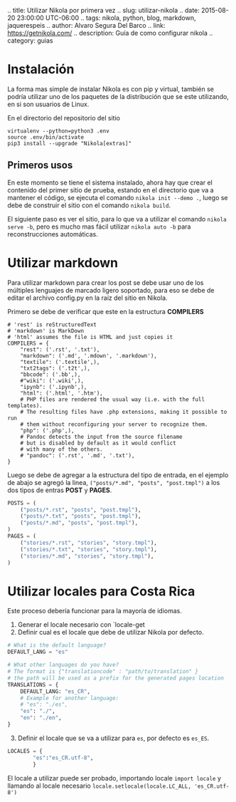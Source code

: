 .. title: Utilizar Nikola por primera vez
.. slug: utilizar-nikola
.. date: 2015-08-20 23:00:00 UTC-06:00
.. tags: nikola, python, blog, markdown, jaquerespeis
.. author: Alvaro Segura Del Barco
.. link: https://getnikola.com/
.. description: Guía de como configurar nikola
.. category: guias

# Instalación

La forma mas simple de instalar Nikola es con pip y virtual, también se podría utilizar uno de los paquetes de la distribución que se este utilizando, en si son usuarios de Linux.

En el directorio del repositorio del sitio
```
virtualenv --python=python3 .env
source .env/bin/activate
pip3 install --upgrade "Nikola[extras]"
```
## Primeros usos

En este momento se tiene el sistema instalado, ahora hay que crear el contenido del primer sitio de prueba, estando en el directorio que va a mantener el código, se ejecuta el comando `nikola init --demo .`, luego se debe de construir el sitio con el comando `nikola build`.

El siguiente paso es ver el sitio, para lo que va a utilizar el comando `nikola serve -b`, pero es mucho mas fácil utilizar `nikola auto -b` para reconstrucciones automáticas.



# Utilizar markdown
Para utilizar markdown para crear los post se debe usar uno de los múltiples lenguajes de marcado ligero soportado, para eso se debe de editar el archivo config.py en la raíz del sitio en Nikola.

Primero se debe de verificar que este en la estructura **COMPILERS**
```
# 'rest' is reStructuredText
# 'markdown' is MarkDown
# 'html' assumes the file is HTML and just copies it
COMPILERS = {
    "rest": ('.rst', '.txt'),
    "markdown": ('.md', '.mdown', '.markdown'),
    "textile": ('.textile',),
    "txt2tags": ('.t2t',),
    "bbcode": ('.bb',),
    #"wiki": ('.wiki',),
    "ipynb": ('.ipynb',),
    "html": ('.html', '.htm'),
    # PHP files are rendered the usual way (i.e. with the full templates).
    # The resulting files have .php extensions, making it possible to run
    # them without reconfiguring your server to recognize them.
    "php": ('.php',),
    # Pandoc detects the input from the source filename
    # but is disabled by default as it would conflict
    # with many of the others.
    # "pandoc": ('.rst', '.md', '.txt'),
}
```
Luego se debe de agregar a la estructura del tipo de entrada, en el ejemplo de abajo se agregó la linea, `("posts/*.md", "posts", "post.tmpl")` a los dos tipos de entras **POST** y **PAGES**.

```python
POSTS = (
    ("posts/*.rst", "posts", "post.tmpl"),
    ("posts/*.txt", "posts", "post.tmpl"),
    ("posts/*.md", "posts", "post.tmpl"),
)
PAGES = (
    ("stories/*.rst", "stories", "story.tmpl"),
    ("stories/*.txt", "stories", "story.tmpl"),
    ("stories/*.md", "stories", "story.tmpl"),
)
```
# Utilizar locales para Costa Rica
Este proceso debería funcionar para la mayoría de idiomas.

1. Generar el locale necesario con `locale-get <locale>
2. Definir cual es el locale que debe de utilizar Nikola por defecto.
```python
# What is the default language?
DEFAULT_LANG = "es"

# What other languages do you have?
# The format is {"translationcode" : "path/to/translation" }
# the path will be used as a prefix for the generated pages location
TRANSLATIONS = {
    DEFAULT_LANG: "es_CR",
    # Example for another language:
    # "es": "./es",
    "es": "./",
    "en": "./en",
}
```
3. Definir el locale que se va a utilizar para `es`, por defecto es `es_ES`.
```python
LOCALES = {
        "es":"es_CR.utf-8",
        }
```
El locale a utilizar puede ser probado, importando locale `import locale` y llamando al locale necesario `locale.setlocale(locale.LC_ALL, 'es_CR.utf-8')`
